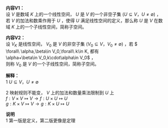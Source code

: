 **内容V1：**  
设 $V$ 是数域 $K$ 上的一个线性空间， $U$ 是 $V$ 的一个非空子集 $(U\subseteq V，U\neq\emptyset)$ ，若 $V$ 的加法和数乘作用于 $U$ ，使得 $U$ 满足线性空间的定义，那么称 $U$ 是 $V$ 在数域 $K$ 上的一个子线性空间，简称子空间。  
  
**内容V2：**  
设 $V_K$ 是线性空间， $V_0$ 是 $V$ 的非空子集 $(V_0\subseteq V，V_0\neq\emptyset)$ ，若 $  
\forall\ \alpha,\beta\in V_0,\forall\ k\in K, 都有  
\alpha+\beta\in V_0,k\cdot\alpha\in V_0$ ，  
则称 $V_0$ 是 $V$ 的一个子线性空间，简称子空间。  
  
**解释：**  
1  $U\subseteq V，U\neq\emptyset$  
  
2 映射规则不能变， $V$ 上的加法和数量乘法限制到 $U$ 上  
 $f:V\times V\mapsto V\longrightarrow  
f:U\times U\mapsto U$  
 $g:K\times V\mapsto V\longrightarrow  
g:K\times U\mapsto U$  
  
**说明**  
1 第一版是定义，第二版更像是定理  
